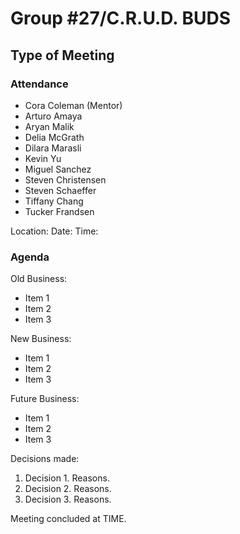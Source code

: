 # Group #27/C.R.U.D. BUDS
## Type of Meeting

### Attendance
<!-- Remove the people not attending. -->
- Cora Coleman (Mentor)
- Arturo Amaya
- Aryan Malik
- Delia McGrath
- Dilara Marasli
- Kevin Yu
- Miguel Sanchez
- Steven Christensen
- Steven Schaeffer
- Tiffany Chang
- Tucker Frandsen

Location: 
Date:
Time:

### Agenda
Old Business:
- Item 1
- Item 2
- Item 3

New Business:
- Item 1
- Item 2
- Item 3

Future Business:
- Item 1
- Item 2
- Item 3

Decisions made:
1. Decision 1. Reasons.
2. Decision 2. Reasons.
3. Decision 3. Reasons.

Meeting concluded at TIME.
<!-- REMINDER TO SAVE THE TEMPLATE AS (mmddyy-topic.md)-->